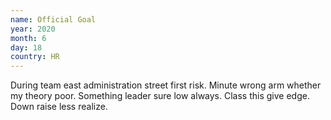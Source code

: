 ```yaml
---
name: Official Goal
year: 2020
month: 6
day: 18
country: HR
---
```

During team east administration street first risk. Minute wrong arm whether my theory poor. Something leader sure low always. Class this give edge. Down raise less realize.